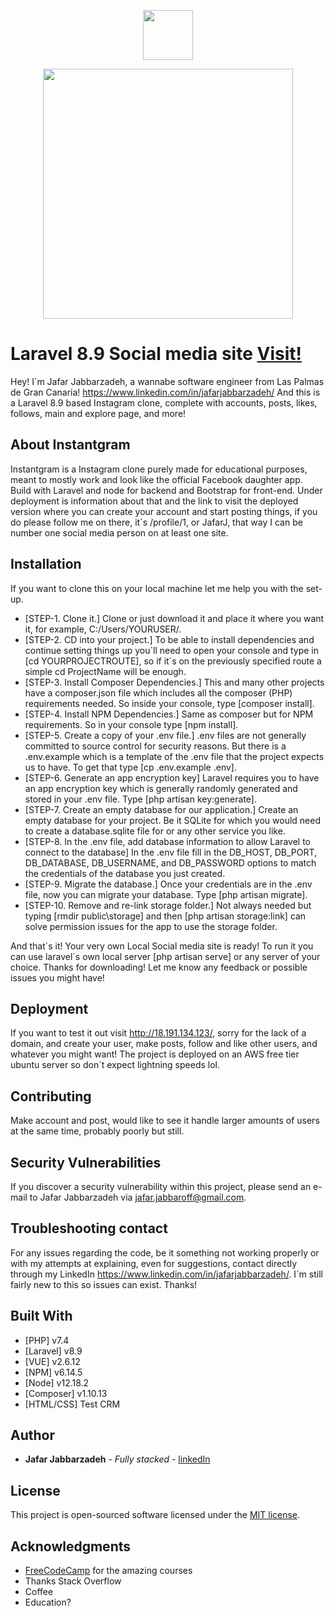 <p align="center"><a href="http://18.191.134.123" target="_blank"><img src="http://18.191.134.123/svg/instantgram.svg" width="80"></a></p>
<p align="center"><a href="http://18.191.134.123" target="_blank"><img src="http://18.191.134.123/svg/instantgramText.svg" width="400"></a></p>

# Laravel 8.9 Social media site [Visit!](http://18.191.134.123/)
Hey! I´m Jafar Jabbarzadeh, a wannabe software engineer from Las Palmas de Gran Canaria! https://www.linkedin.com/in/jafarjabbarzadeh/ And this is a Laravel 8.9 based Instagram clone, complete with accounts, posts, likes, follows, main and explore page, and more! 

## About Instantgram
Instantgram is a Instagram clone purely made for educational purposes, meant to mostly work and look like the official Facebook daughter app. 
Build with Laravel and node for backend and Bootstrap for front-end. 
Under deployment is information about that and the link to visit the deployed version where you can create your account and start posting things, if you do please follow me on there, it´s /profile/1, or JafarJ, that way I can be number one social media person on at least one site. 

## Installation
If you want to clone this on your local machine let me help you with the set-up.

* [STEP-1. Clone it.] Clone or just download it and place it where you want it, for example, C:/Users/YOURUSER/.
* [STEP-2. CD into your project.] To be able to install dependencies and continue setting things up you´ll need to open your console and type in [cd YOURPROJECTROUTE], so if it´s on the previously specified route a simple cd ProjectName will be enough.
* [STEP-3. Install Composer Dependencies.] This and many other projects have a composer.json file which includes all the composer (PHP) requirements needed. So inside your console, type [composer install].
* [STEP-4. Install NPM Dependencies.] Same as composer but for NPM requirements. So in your console type [npm install].
* [STEP-5. Create a copy of your .env file.] .env files are not generally committed to source control for security reasons. But there is a .env.example which is a template of the .env file that the project expects us to have. To get that type [cp .env.example .env].
* [STEP-6. Generate an app encryption key] Laravel requires you to have an app encryption key which is generally randomly generated and stored in your .env file. Type [php artisan key:generate].
* [STEP-7. Create an empty database for our application.] Create an empty database for your project. Be it SQLite for which you would need to create a database.sqlite file for or any other service you like.
* [STEP-8. In the .env file, add database information to allow Laravel to connect to the database] In the .env file fill in the DB_HOST, DB_PORT, DB_DATABASE, DB_USERNAME, and DB_PASSWORD options to match the credentials of the database you just created.
* [STEP-9. Migrate the database.] Once your credentials are in the .env file, now you can migrate your database. Type [php artisan migrate].
* [STEP-10. Remove and re-link storage folder.] Not always needed but typing [rmdir public\storage] and then [php artisan storage:link] can solve permission issues for the app to use the storage folder.

And that´s it! Your very own Local Social media site is ready! To run it you can use laravel´s own local server [php artisan serve] or any server of your choice. Thanks for downloading! Let me know any feedback or possible issues you might have!

## Deployment

If you want to test it out visit http://18.191.134.123/, sorry for the lack of a domain, and create your user, make posts, follow and like other users, and whatever you might want! The project is deployed on an AWS free tier ubuntu server so don´t expect lightning speeds lol. 

## Contributing

Make account and post, would like to see it handle larger amounts of users at the same time, probably poorly but still. 

## Security Vulnerabilities

If you discover a security vulnerability within this project, please send an e-mail to Jafar Jabbarzadeh via [jafar.jabbaroff@gmail.com](mailto:jafar.jabbaroff@gmail.com).

## Troubleshooting contact

For any issues regarding the code, be it something not working properly or with my attempts at explaining, even for suggestions, contact directly through my LinkedIn https://www.linkedin.com/in/jafarjabbarzadeh/. I´m still fairly new to this so issues can exist. Thanks!

## Built With

* [PHP] v7.4
* [Laravel] v8.9
* [VUE] v2.6.12
* [NPM] v6.14.5
* [Node] v12.18.2
* [Composer] v1.10.13
* [HTML/CSS] Test CRM

## Author

* **Jafar Jabbarzadeh** - *Fully stacked* - [linkedIn](https://www.linkedin.com/in/jafarjabbarzadeh/)

## License

This project is open-sourced software licensed under the [MIT license](https://opensource.org/licenses/MIT).

## Acknowledgments

* [FreeCodeCamp](https://www.youtube.com/channel/UC8butISFwT-Wl7EV0hUK0BQ) for the amazing courses
* Thanks Stack Overflow
* Coffee
* Education?

